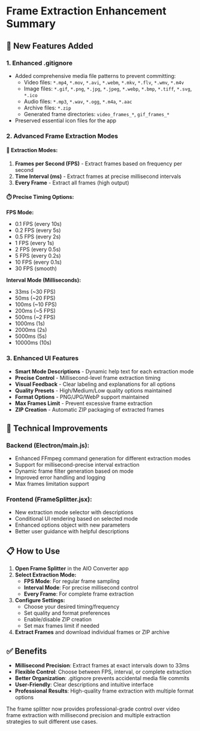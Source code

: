 # Frame Extraction Enhancement Summary

## 🚀 New Features Added

### 1. Enhanced .gitignore
- Added comprehensive media file patterns to prevent committing:
  - Video files: `*.mp4`, `*.mov`, `*.avi`, `*.webm`, `*.mkv`, `*.flv`, `*.wmv`, `*.m4v`
  - Image files: `*.gif`, `*.png`, `*.jpg`, `*.jpeg`, `*.webp`, `*.bmp`, `*.tiff`, `*.svg`, `*.ico`
  - Audio files: `*.mp3`, `*.wav`, `*.ogg`, `*.m4a`, `*.aac`
  - Archive files: `*.zip`
  - Generated frame directories: `video_frames_*`, `gif_frames_*`
- Preserved essential icon files for the app

### 2. Advanced Frame Extraction Modes

#### 🎯 Extraction Modes:
1. **Frames per Second (FPS)** - Extract frames based on frequency per second
2. **Time Interval (ms)** - Extract frames at precise millisecond intervals
3. **Every Frame** - Extract all frames (high output)

#### ⏱️ Precise Timing Options:

**FPS Mode:**
- 0.1 FPS (every 10s)
- 0.2 FPS (every 5s) 
- 0.5 FPS (every 2s)
- 1 FPS (every 1s)
- 2 FPS (every 0.5s)
- 5 FPS (every 0.2s)
- 10 FPS (every 0.1s)
- 30 FPS (smooth)

**Interval Mode (Milliseconds):**
- 33ms (~30 FPS)
- 50ms (~20 FPS)
- 100ms (~10 FPS)
- 200ms (~5 FPS)
- 500ms (~2 FPS)
- 1000ms (1s)
- 2000ms (2s)
- 5000ms (5s)
- 10000ms (10s)

### 3. Enhanced UI Features
- **Smart Mode Descriptions** - Dynamic help text for each extraction mode
- **Precise Control** - Millisecond-level frame extraction timing
- **Visual Feedback** - Clear labeling and explanations for all options
- **Quality Presets** - High/Medium/Low quality options maintained
- **Format Options** - PNG/JPG/WebP support maintained
- **Max Frames Limit** - Prevent excessive frame extraction
- **ZIP Creation** - Automatic ZIP packaging of extracted frames

## 🔧 Technical Improvements

### Backend (Electron/main.js):
- Enhanced FFmpeg command generation for different extraction modes
- Support for millisecond-precise interval extraction
- Dynamic frame filter generation based on mode
- Improved error handling and logging
- Max frames limitation support

### Frontend (FrameSplitter.jsx):
- New extraction mode selector with descriptions
- Conditional UI rendering based on selected mode
- Enhanced options object with new parameters
- Better user guidance with helpful descriptions

## 📋 How to Use

1. **Open Frame Splitter** in the AIO Converter app
2. **Select Extraction Mode:**
   - **FPS Mode**: For regular frame sampling
   - **Interval Mode**: For precise millisecond control
   - **Every Frame**: For complete frame extraction
3. **Configure Settings:**
   - Choose your desired timing/frequency
   - Set quality and format preferences
   - Enable/disable ZIP creation
   - Set max frames limit if needed
4. **Extract Frames** and download individual frames or ZIP archive

## ✅ Benefits

- **Millisecond Precision**: Extract frames at exact intervals down to 33ms
- **Flexible Control**: Choose between FPS, interval, or complete extraction
- **Better Organization**: .gitignore prevents accidental media file commits
- **User-Friendly**: Clear descriptions and intuitive interface
- **Professional Results**: High-quality frame extraction with multiple format options

The frame splitter now provides professional-grade control over video frame extraction with millisecond precision and multiple extraction strategies to suit different use cases.